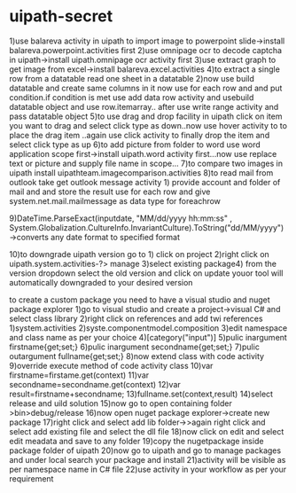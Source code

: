 # uipath-secret

1)use balareva activity in uipath to import image to powerpoint slide->install balareva.powerpoint.activities first
2)use omnipage ocr to decode captcha in uipath->install uipath.omnipage ocr activity first
3)use extract graph to get image from excel->install balareva.excel.activities
4)to extract a single row from a datatable read one sheet in a datatable 2)now use build datatable and create same columns in it now use for each row and and put condition.if  condition is met use add data row activity and usebuild datatable object and use row.itemarray.. after use write range activity and pass datatable object
5)to use drag and drop facility in uipath click on item you want to drag and select click type as down..now use hover activity to to place the drag item ..again use click activity to finally drop the item and select click type as up
6)to add picture from folder to word use word application scope first->install uipath.word activity first...now use replace text or picture and supply file name in scope...
7)to compare two images in uipath install uipathteam.imagecomparison.activities
8)to read mail from outlook take get outlook message activity 1) provide account and folder of mail and and store the result use 
  for each row and give system.net.mail.mailmessage as data type for foreachrow
  
9)DateTime.ParseExact(inputdate, "MM/dd/yyyy hh:mm:ss" , System.Globalization.CultureInfo.InvariantCulture).ToString("dd/MM/yyyy")
  ->converts any date format to specified format
  
10)to downgrade uipath version go to 1) click on project 2)right click on uipath.system.activities-?> manage 3)select existing package4) from the version dropdown select the old version and click on update youor tool will automatically downgraded to your desired version  


to create a custom package you need to have a visual studio and nuget package explorer
1)go to visual studio and create a project->visual C# and select class library
2)right click on references and add twi references 1)system.activities 2)syste.componentmodel.composition
3)edit namespace and class name as per your choice
4)[category("input")]
5)pulic inargument<String> firstname{get;set;}
6)pulic inargument<String> secondname{get;set;}
7)pulic outargument<String> fullname{get;set;}
8)now extend class with code activity
9)override execute method of code activity class
10)var firstname=firstame.get(context)
11)var secondname=secondname.get(context)
12)var result=firstname+secondname;
13)fullname.set(context,result)
14)select release and uild solution
15)now go to open containing folder >bin>debug/release
16)now open nuget package explorer->create new package
17)right click and select add lib folder->>again right click and select add existing file and select the dll file
18)now click on edit and select edit meadata and save to any folder 
19)copy the nugetpackage inside package folder of uipath
20)now go to uipath and go to manage packages and under local search your package and install
21)activity will be visible as per namespace name in C# file
22)use activity in your workflow as per your requirement
